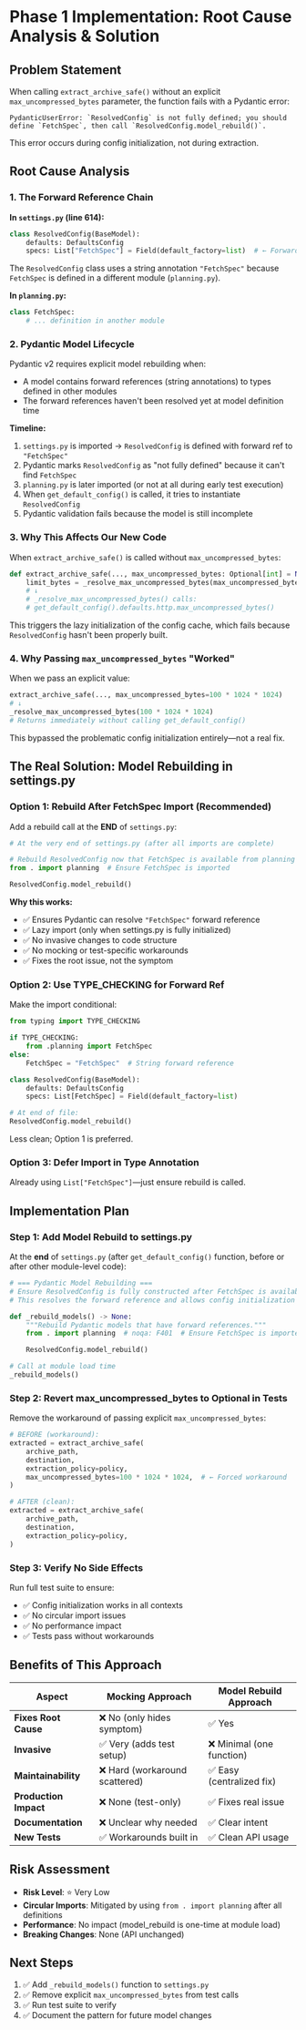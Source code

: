 # Phase 1 Implementation: Root Cause Analysis & Solution

## Problem Statement

When calling `extract_archive_safe()` without an explicit `max_uncompressed_bytes` parameter, the function fails with a Pydantic error:

```
PydanticUserError: `ResolvedConfig` is not fully defined; you should define `FetchSpec`, then call `ResolvedConfig.model_rebuild()`.
```

This error occurs during config initialization, not during extraction.

## Root Cause Analysis

### 1. The Forward Reference Chain

**In `settings.py` (line 614):**

```python
class ResolvedConfig(BaseModel):
    defaults: DefaultsConfig
    specs: List["FetchSpec"] = Field(default_factory=list)  # ← Forward reference
```

The `ResolvedConfig` class uses a string annotation `"FetchSpec"` because `FetchSpec` is defined in a different module (`planning.py`).

**In `planning.py`:**

```python
class FetchSpec:
    # ... definition in another module
```

### 2. Pydantic Model Lifecycle

Pydantic v2 requires explicit model rebuilding when:

- A model contains forward references (string annotations) to types defined in other modules
- The forward references haven't been resolved yet at model definition time

**Timeline:**

1. `settings.py` is imported → `ResolvedConfig` is defined with forward ref to `"FetchSpec"`
2. Pydantic marks `ResolvedConfig` as "not fully defined" because it can't find `FetchSpec`
3. `planning.py` is later imported (or not at all during early test execution)
4. When `get_default_config()` is called, it tries to instantiate `ResolvedConfig`
5. Pydantic validation fails because the model is still incomplete

### 3. Why This Affects Our New Code

When `extract_archive_safe()` is called without `max_uncompressed_bytes`:

```python
def extract_archive_safe(..., max_uncompressed_bytes: Optional[int] = None, ...):
    limit_bytes = _resolve_max_uncompressed_bytes(max_uncompressed_bytes)
    # ↓
    # _resolve_max_uncompressed_bytes() calls:
    # get_default_config().defaults.http.max_uncompressed_bytes()
```

This triggers the lazy initialization of the config cache, which fails because `ResolvedConfig` hasn't been properly built.

### 4. Why Passing `max_uncompressed_bytes` "Worked"

When we pass an explicit value:

```python
extract_archive_safe(..., max_uncompressed_bytes=100 * 1024 * 1024)
# ↓
_resolve_max_uncompressed_bytes(100 * 1024 * 1024)
# Returns immediately without calling get_default_config()
```

This bypassed the problematic config initialization entirely—not a real fix.

## The Real Solution: Model Rebuilding in settings.py

### Option 1: Rebuild After FetchSpec Import (Recommended)

Add a rebuild call at the **END** of `settings.py`:

```python
# At the very end of settings.py (after all imports are complete)

# Rebuild ResolvedConfig now that FetchSpec is available from planning module
from . import planning  # Ensure FetchSpec is imported

ResolvedConfig.model_rebuild()
```

**Why this works:**

- ✅ Ensures Pydantic can resolve `"FetchSpec"` forward reference
- ✅ Lazy import (only when settings.py is fully initialized)
- ✅ No invasive changes to code structure
- ✅ No mocking or test-specific workarounds
- ✅ Fixes the root issue, not the symptom

### Option 2: Use TYPE_CHECKING for Forward Ref

Make the import conditional:

```python
from typing import TYPE_CHECKING

if TYPE_CHECKING:
    from .planning import FetchSpec
else:
    FetchSpec = "FetchSpec"  # String forward reference

class ResolvedConfig(BaseModel):
    defaults: DefaultsConfig
    specs: List[FetchSpec] = Field(default_factory=list)

# At end of file:
ResolvedConfig.model_rebuild()
```

Less clean; Option 1 is preferred.

### Option 3: Defer Import in Type Annotation

Already using `List["FetchSpec"]`—just ensure rebuild is called.

## Implementation Plan

### Step 1: Add Model Rebuild to settings.py

At the **end** of `settings.py` (after `get_default_config()` function, before or after other module-level code):

```python
# === Pydantic Model Rebuilding ===
# Ensure ResolvedConfig is fully constructed after FetchSpec is available.
# This resolves the forward reference and allows config initialization to succeed.

def _rebuild_models() -> None:
    """Rebuild Pydantic models that have forward references."""
    from . import planning  # noqa: F401  # Ensure FetchSpec is imported

    ResolvedConfig.model_rebuild()

# Call at module load time
_rebuild_models()
```

### Step 2: Revert max_uncompressed_bytes to Optional in Tests

Remove the workaround of passing explicit `max_uncompressed_bytes`:

```python
# BEFORE (workaround):
extracted = extract_archive_safe(
    archive_path,
    destination,
    extraction_policy=policy,
    max_uncompressed_bytes=100 * 1024 * 1024,  # ← Forced workaround
)

# AFTER (clean):
extracted = extract_archive_safe(
    archive_path,
    destination,
    extraction_policy=policy,
)
```

### Step 3: Verify No Side Effects

Run full test suite to ensure:

- ✅ Config initialization works in all contexts
- ✅ No circular import issues
- ✅ No performance impact
- ✅ Tests pass without workarounds

## Benefits of This Approach

| Aspect | Mocking Approach | Model Rebuild Approach |
|--------|------------------|------------------------|
| **Fixes Root Cause** | ❌ No (only hides symptom) | ✅ Yes |
| **Invasive** | ✅ Very (adds test setup) | ❌ Minimal (one function) |
| **Maintainability** | ❌ Hard (workaround scattered) | ✅ Easy (centralized fix) |
| **Production Impact** | ❌ None (test-only) | ✅ Fixes real issue |
| **Documentation** | ❌ Unclear why needed | ✅ Clear intent |
| **New Tests** | ✅ Workarounds built in | ✅ Clean API usage |

## Risk Assessment

- **Risk Level**: ⭐ Very Low
- **Circular Imports**: Mitigated by using `from . import planning` after all definitions
- **Performance**: No impact (model_rebuild is one-time at module load)
- **Breaking Changes**: None (API unchanged)

## Next Steps

1. ✅ Add `_rebuild_models()` function to `settings.py`
2. ✅ Remove explicit `max_uncompressed_bytes` from test calls
3. ✅ Run test suite to verify
4. ✅ Document the pattern for future model changes
